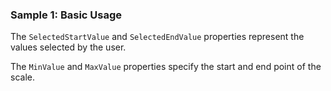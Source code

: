 ### Sample 1: Basic Usage

The `SelectedStartValue` and `SelectedEndValue` properties represent the values selected by the user.

The `MinValue` and `MaxValue` properties specify the start and end point of the scale.
